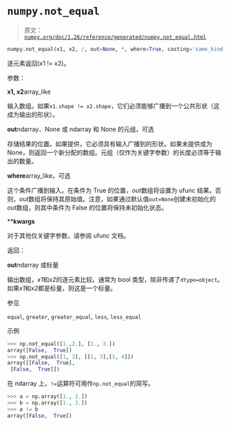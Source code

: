 # `numpy.not_equal`

> 原文：[`numpy.org/doc/1.26/reference/generated/numpy.not_equal.html`](https://numpy.org/doc/1.26/reference/generated/numpy.not_equal.html)

```py
numpy.not_equal(x1, x2, /, out=None, *, where=True, casting='same_kind', order='K', dtype=None, subok=True[, signature, extobj]) = <ufunc 'not_equal'>
```

逐元素返回(x1 != x2)。

参数：

**x1, x2**array_like

输入数组。如果`x1.shape != x2.shape`，它们必须能够广播到一个公共形状（这成为输出的形状）。

**out**ndarray、None 或 ndarray 和 None 的元组，可选

存储结果的位置。如果提供，它必须具有输入广播到的形状。如果未提供或为 None，则返回一个新分配的数组。元组（仅作为关键字参数）的长度必须等于输出的数量。

**where**array_like，可选

这个条件广播到输入。在条件为 True 的位置，*out*数组将设置为 ufunc 结果。否则，*out*数组将保持其原始值。注意，如果通过默认值`out=None`创建未初始化的*out*数组，则其中条件为 False 的位置将保持未初始化状态。

****kwargs**

对于其他仅关键字参数，请参阅 ufunc 文档。

返回：

**out**ndarray 或标量

输出数组，*x1*和*x2*的逐元素比较。通常为 bool 类型，除非传递了`dtype=object`。如果*x1*和*x2*都是标量，则这是一个标量。

参见

`equal`, `greater`, `greater_equal`, `less`, `less_equal`

示例

```py
>>> np.not_equal([1.,2.], [1., 3.])
array([False,  True])
>>> np.not_equal([1, 2], [[1, 3],[1, 4]])
array([[False,  True],
 [False,  True]]) 
```

在 ndarray 上，`!=`运算符可用作`np.not_equal`的简写。

```py
>>> a = np.array([1., 2.])
>>> b = np.array([1., 3.])
>>> a != b
array([False,  True]) 
```
